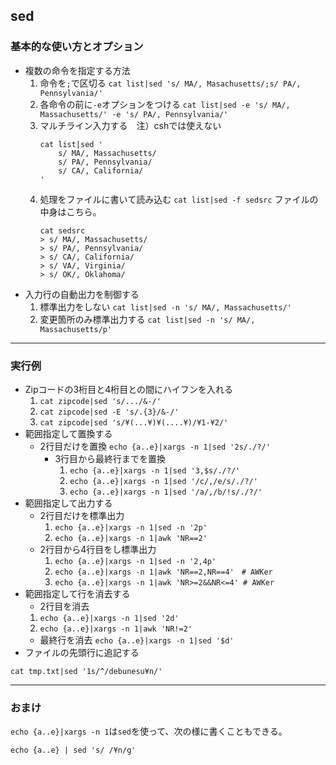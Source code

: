 ## sed

### 基本的な使い方とオプション
* 複数の命令を指定する方法
	1. 命令を`;`で区切る
		`cat list|sed 's/ MA/, Masachusetts/;s/ PA/, Pennsylvania/'`
	2. 各命令の前に`-e`オプションをつける
		`cat list|sed -e 's/ MA/, Massachusetts/' -e 's/ PA/, Pennsylvania/'`
	3. マルチライン入力する　注）cshでは使えない 
		```shell
		cat list|sed '
		    s/ MA/, Massachusetts/
		    s/ PA/, Pennsylvania/
		    s/ CA/, California/
		'
		```
	4. 処理をファイルに書いて読み込む
		`cat list|sed -f sedsrc`
		ファイルの中身はこちら。
		```shell
		cat sedsrc
		> s/ MA/, Massachusetts/
		> s/ PA/, Pennsylvania/
		> s/ CA/, California/
		> s/ VA/, Virginia/
		> s/ OK/, Oklahoma/
		```
* 入力行の自動出力を制御する
	1. 標準出力をしない
	`cat list|sed -n 's/ MA/, Massachusetts/'`
	2. 変更箇所のみ標準出力する
	`cat list|sed -n 's/ MA/, Massachusetts/p'`

---

### 実行例
* Zipコードの3桁目と4桁目との間にハイフンを入れる
	1. `cat zipcode|sed 's/.../&-/'`
	2. `cat zipcode|sed -E 's/.{3}/&-/'`
	3. `cat zipcode|sed 's/¥(...¥)¥(....¥)/¥1-¥2/'`
* 範囲指定して置換する
  * 2行目だけを置換
	`echo {a..e}|xargs -n 1|sed '2s/./?/'`
	* 3行目から最終行までを置換
		1. `echo {a..e}|xargs -n 1|sed '3,$s/./?/'`
		2. `echo {a..e}|xargs -n 1|sed '/c/,/e/s/./?/'`
		3. `echo {a..e}|xargs -n 1|sed '/a/,/b/!s/./?/'`
* 範囲指定して出力する
	* 2行目だけを標準出力
		1. `echo {a..e}|xargs -n 1|sed -n '2p'`
		2. `echo {a..e}|xargs -n 1|awk 'NR==2'`
	* 2行目から4行目をし標準出力
		1. `echo {a..e}|xargs -n 1|sed -n '2,4p'`
		2. `echo {a..e}|xargs -n 1|awk 'NR==2,NR==4'　# AWKer`
		3. `echo {a..e}|xargs -n 1|awk 'NR>=2&&NR<=4' # AWKer`
* 範囲指定して行を消去する
	* 2行目を消去
	1. `echo {a..e}|xargs -n 1|sed '2d'`
	2. `echo {a..e}|xargs -n 1|awk 'NR!=2'`
	* 最終行を消去
	`echo {a..e}|xargs -n 1|sed '$d'`
* ファイルの先頭行に追記する
```shell
cat tmp.txt|sed '1s/^/debunesu¥n/'
```

---

### おまけ
`echo {a..e}|xargs -n 1`は`sed`を使って、次の様に書くこともできる。
```shell
echo {a..e} | sed 's/ /¥n/g'
```

